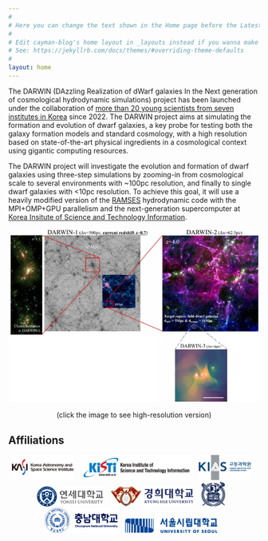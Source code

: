 ```yaml
---
#
# Here you can change the text shown in the Home page before the Latest Posts section.
#
# Edit cayman-blog's home layout in _layouts instead if you wanna make some changes
# See: https://jekyllrb.com/docs/themes/#overriding-theme-defaults
#
layout: home
---
```


The DARWIN (DAzzling Realization of dWarf galaxies In the Next generation of cosmological hydrodynamic simulations) project has been launched under the collaboration of [more than 20 young scientists from seven institutes in Korea](/collaboration.html) since 2022.
The DARWIN project aims at simulating the formation and evolution of dwarf galaxies, a key probe for testing both the galaxy formation models and standard cosmology, with a high resolution based on state-of-the-art physical ingredients in a cosmological context using gigantic computing resources.

The DARWIN project will investigate the evolution and formation of dwarf galaxies using three-step simulations by zooming-in from cosmological scale to several environments with ~100pc resolution, and finally to single dwarf galaxies with <10pc resolution.
To achieve this goal, it will use a heavily modified version of the [RAMSES](https://bitbucket.org/rteyssie/ramses/) hydrodynamic code with the MPI+OMP+GPU parallelism and the next-generation supercomputer at [Korea Insitute of Science and Technology Information](https://www.kisti.re.kr/eng/). 
<center>
<a href="images/darwin_concept_highres.png"><img src="images/darwin_concept.jpg" width=600px /></a>
<p>(click the image to see high-resolution version)</p>
</center>

## Affiliations
<center>
<img src="images/logo/kasi.png" height=50px /> &nbsp;&nbsp;
<img src="images/logo/kisti.png" height=50px /> &nbsp;&nbsp;
<img src="images/logo/kias.png" height=50px /> &nbsp;&nbsp;
<img src="images/logo/yonsei.jpg" height=40px /> &nbsp;&nbsp;
<img src="images/logo/kyunghee.png" height=40px /> &nbsp;&nbsp;
<img src="images/logo/snu.png" height=50px /> &nbsp;&nbsp;
<img src="images/logo/cnu.png" height=50px /> &nbsp;&nbsp;
<img src="images/logo/uos.png" height=30px /> &nbsp;&nbsp;
</center>
